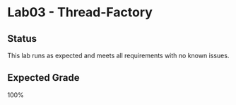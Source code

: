 # Lab03 - Thread-Factory
## Status
This lab runs as expected and meets all requirements with no known issues.  
## Expected Grade
100%
